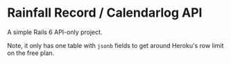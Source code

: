 # Rainfall Record / Calendarlog API

A simple Rails 6 API-only project.

Note, it only has one table with `jsonb` fields to get around Heroku's row limit on the free plan.
